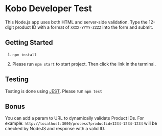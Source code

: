 # Kobo Developer Test

This Node.js app uses both HTML and server-side validation. Type the 12-digit product ID with a format of `XXXX-YYYY-ZZZZ` into the form and submit.

## Getting Started

1. `npm install`

2. Please run `npm start` to start project. Then click the link in the terminal.

## Testing

Testing is done using [JEST](https://jestjs.io/ 'JEST Homepage'). Please run `npm test`

## Bonus

You can add a param to URL to dynamically validate Product IDs. For example: `http://localhost:3000/process?productid=1234-1234-1234` will be checked by NodeJS and response with a valid ID.
